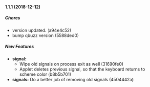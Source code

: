 #### 1.1.1 (2018-12-12)

##### Chores

*  version updated. (a94e4c52)
*  bump qbuzz version (5588ded0)

##### New Features

* **signal:**
  *  Wipe old signals on process exit as well (31690fe0)
  *  Applet deletes previous signal, so that the keyboard returns to scheme color (b8b5b701)
* **signals:**  Do a better job of removing old signals (4504442a)
